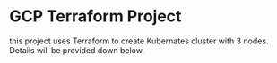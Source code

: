 # GCP Terraform Project
this project uses Terraform to create Kubernates cluster with 3 nodes. Details will be provided down below.